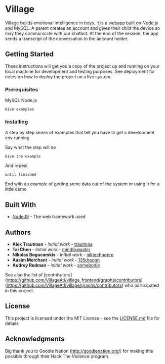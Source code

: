 # Village

Village builds emotional intelligence in boys. It is a webapp built on Node.js and MySQL. 
A parent creates an account and gives their child the device so may they communicate with our chatbot. 
At the end of the session, the app sends a transcript of the conversation to the account holder. 

## Getting Started

These instructions will get you a copy of the project up and running on your local machine for development and testing purposes. See deployment for notes on how to deploy the project on a live system.

### Prerequisites

MySQL
Node.js

```
Give examples
```

### Installing

A step by step series of examples that tell you have to get a development env running

Say what the step will be

```
Give the example
```

And repeat

```
until finished
```

End with an example of getting some data out of the system or using it for a little demo



## Built With

* [NodeJS](https://nodejs.org/) - The web framework used

## Authors

* **Alex Trautman** - *Initial work* - [trautmaa](https://github.com/trautmaa)
* **Tai Chen** - *Initial work* - [mindlikewater](https://github.com/mindlikewater)
* **Nikolas Bogucarskis** - *Initial work* - [niktechnopro](https://github.com/niktechnopro)
* **Aasim Merchant** - *Initial work* - [135dragon](https://github.com/135dragon)
* **Audrey Redman** - *Initial work* - [somebodie](https://github.com/somebodie)

See also the list of [contributors]
(https://github.com/VillageAtl/village_frontend/graphs/contributors)
(https://github.com/VillageAtl/village/graphs/contributors)
who participated in this project.

## License

This project is licensed under the MIT License - see the [LICENSE.md](LICENSE.md) file for details

## Acknowledgments

Big thank you to Goodie Nation (http://goodienation.org/) for making this possible through their Hack The Violence program.
